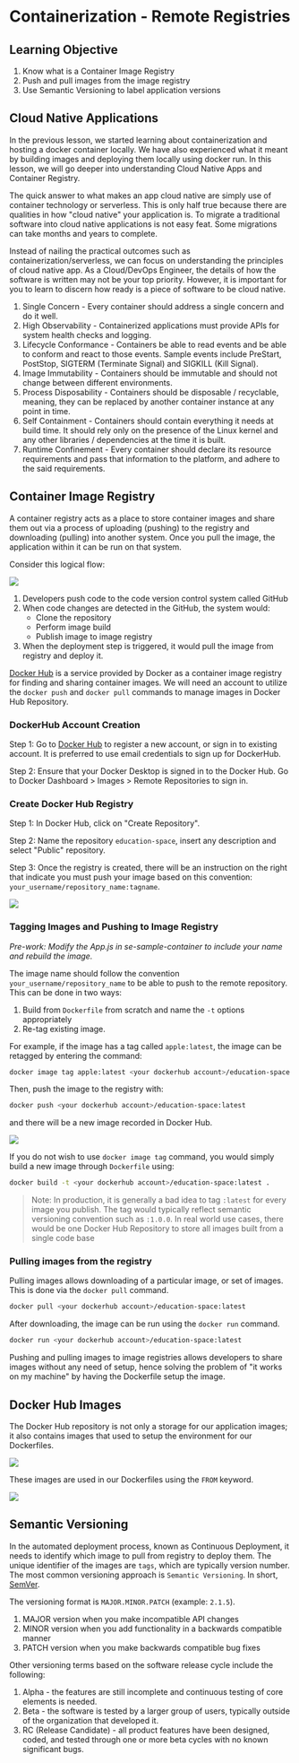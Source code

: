 # Containerization - Remote Registries

## Learning Objective
1. Know what is a Container Image Registry
2. Push and pull images from the image registry
3. Use Semantic Versioning to label application versions

## Cloud Native Applications

In the previous lesson, we started learning about containerization and hosting a docker container locally. We have also experienced what it meant by building images and deploying them locally using docker run. In this lesson, we will go deeper into understanding Cloud Native Apps and Container Registry.

The quick answer to what makes an app cloud native are simply use of container technology or serverless. This is only half true because there are qualities in how "cloud native" your application is. To migrate a traditional software into cloud native applications is not easy feat. Some migrations can take months and years to complete.

Instead of nailing the practical outcomes such as containerization/serverless, we can focus on understanding the principles of cloud native app. As a Cloud/DevOps Engineer, the details of how the software is written may not be your top priority. However, it is important for you to learn to discern how ready is a piece of software to be cloud native.

1. Single Concern - Every container should address a single concern and do it well.
2. High Observability - Containerized applications must provide APIs for system health checks and logging.
3. Lifecycle Conformance - Containers be able to read events and be able to conform and react to those events. Sample events include PreStart, PostStop, SIGTERM (Terminate Signal) and SIGKILL (Kill Signal).
4. Image Immutability - Containers should be immutable and should not change between different environments.
5. Process Disposability - Containers should be disposable / recyclable, meaning, they can be replaced by another container instance at any point in time.
6. Self Containment - Containers should contain everything it needs at build time. It should rely only on the presence of the Linux kernel and any other libraries / dependencies at the time it is built.
7. Runtime Confinement - Every container should declare its resource requirements and pass that information to the platform, and adhere to the said requirements.

## Container Image Registry

A container registry acts as a place to store container images and share them out via a process of uploading (pushing) to the registry and downloading (pulling) into another system. Once you pull the image, the application within it can be run on that system.

Consider this logical flow:

<img src="../assets/container-registry-deployment.png"/>

1. Developers push code to the code version control system called GitHub
2. When code changes are detected in the GitHub, the system would:
    - Clone the repository
    - Perform image build
    - Publish image to image registry
3. When the deployment step is triggered, it would pull the image from registry and deploy it.

[Docker Hub](https://hub.docker.com/) is a service provided by Docker as a container image registry for finding and sharing container images. We will need an account to utilize the `docker push` and `docker pull` commands to manage images in Docker Hub Repository.

### DockerHub Account Creation

Step 1: Go to [Docker Hub](https://hub.docker.com/) to register a new account, or sign in to existing account. It is preferred to use email credentials to sign up for DockerHub.

Step 2: Ensure that your Docker Desktop is signed in to the Docker Hub. Go to Docker Dashboard > Images > Remote Repositories to sign in.

### Create Docker Hub Registry

Step 1: In Docker Hub, click on "Create Repository".

Step 2: Name the repository `education-space`, insert any description and select "Public" repository.

Step 3: Once the registry is created, there will be an instruction on the right that indicate you must push your image based on this convention: `your_username/repository_name:tagname`. 

<img src="../assets/docker-command.png" />

### Tagging Images and Pushing to Image Registry

*Pre-work: Modify the App.js in se-sample-container to include your name and rebuild the image.*

The image name should follow the convention `your_username/repository_name` to be able to push to the remote repository. This can be done in two ways: 
1. Build from `Dockerfile` from scratch and name the `-t` options appropriately
2. Re-tag existing image.

For example, if the image has a tag called `apple:latest`, the image can be retagged by entering the command:

```sh
docker image tag apple:latest <your dockerhub account>/education-space:latest
```

Then, push the image to the registry with:

```sh
docker push <your dockerhub account>/education-space:latest
```

and there will be a new image recorded in Docker Hub. 

<img src="../assets/repo.PNG" />

If you do not wish to use `docker image tag` command, you would simply build a new image through `Dockerfile` using:

```sh
docker build -t <your dockerhub account>/education-space:latest .
```

> Note: In production, it is generally a bad idea to tag `:latest` for every image you publish. The tag would typically reflect semantic versioning convention such as `:1.0.0`. In real world use cases, there would be one Docker Hub Repository to store all images built from a single code base

### Pulling images from the registry

Pulling images allows downloading of a particular image, or set of images. This is done via the `docker pull` command.

```sh
docker pull <your dockerhub account>/education-space:latest
```

After downloading, the image can be run using the `docker run` command.

```sh
docker run <your dockerhub account>/education-space:latest
```

Pushing and pulling images to image registries allows developers to share images without any need of setup, hence solving the problem of "it works on my machine" by having the Dockerfile setup the image.

## Docker Hub Images

The Docker Hub repository is not only a storage for our application images; it also contains images that used to setup the environment for our Dockerfiles.

<img src="../assets/dockerhub-registry.PNG" />

These images are used in our Dockerfiles using the `FROM` keyword.

<img src="../assets/from-dockerfile.PNG" />

## Semantic Versioning

In the automated deployment process, known as Continuous Deployment, it needs to identify which image to pull from registry to deploy them. The unique identifier of the images are `tags`, which are typically version number. The most common versioning approach is `Semantic Versioning`. In short, [SemVer](https://semver.org/).

The versioning format is `MAJOR.MINOR.PATCH` (example: `2.1.5`).

1. MAJOR version when you make incompatible API changes
1. MINOR version when you add functionality in a backwards compatible manner
1. PATCH version when you make backwards compatible bug fixes

Other versioning terms based on the software release cycle include the following:

1. Alpha - the features are still incomplete and continuous testing of core elements is needed.
2. Beta - the software is tested by a larger group of users, typically outside of the organization that developed it.
3. RC (Release Candidate) - all product features have been designed, coded, and tested through one or more beta cycles with no known significant bugs.